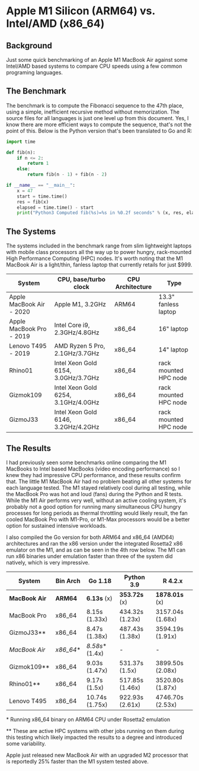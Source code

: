 # Apple M1 Silicon (ARM64) vs. Intel/AMD (x86_64)

## Background

Just some quick benchmarking of an Apple M1 MacBook Air against some Intel/AMD based systems to compare CPU speeds using a few common programing languages. 

## The Benchmark

The benchmark is to compute the Fibonacci sequence to the 47th place, using a simple, inefficient recursive method without memorization. The source files for all languages is just one level up from this document. Yes, I know there are more efficient ways to compute the sequence, that's not the point of this.  Below is the Python version that's been translated to Go and R: 

```Python
import time

def fib(n):
    if n <= 2:
        return 1
    else:
        return fib(n - 1) + fib(n - 2)

if __name__ == "__main__":
    x = 47
    start = time.time()
    res = fib(x)
    elapsed = time.time() - start
    print("Python3 Computed fib(%s)=%s in %0.2f seconds" % (x, res, elapsed))
```

## The Systems

The systems included in the benchmark range from slim lightweight laptops with mobile class processors all the way up to power hungry, rack-mounted High Performance Computing (HPC) nodes. It's worth noting that the M1 MacBook Air is a light/thin, fanless laptop that currently retails for just $999.

| System                      |  CPU, base/turbo clock               | CPU Architecture   | Type                  |
| ----------------------------| ------------------------------------ | -------------------| ----------------------|
| Apple MacBook Air - 2020    | Apple M1, 3.2GHz                     | ARM64              | 13.3" fanless laptop  |
| Apple MacBook Pro - 2019    | Intel Core i9, 2.3GHz/4.8GHz         | x86_64             | 16" laptop            |
| Lenovo T495 - 2019          | AMD Ryzen 5 Pro, 2.1GHz/3.7GHz       | x86_64             | 14" laptop            | 
| Rhino01                     | Intel Xeon Gold 6154, 3.0GHz/3.7GHz  | x86_64             | rack mounted HPC node |
| Gizmok109                   | Intel Xeon Gold 6254, 3.1GHz/4.0GHz  | x86_64             | rack mounted HPC node |
| GizmoJ33                    | Intel Xeon Gold 6146, 3.2GHz/4.2GHz  | x86_64             | rack mounted HPC node |


## The Results

I had previously seen some benchmarks online comparing the M1 MacBooks to Intel based MacBooks (video encoding performance) so I knew they had impressive CPU performance, and these results confirm that. The little M1 MacBook Air had no problem beating all other systems for each language tested. The M1 stayed relatively cool during all testing, while the MacBook Pro was hot and loud (fans) during the Python and R tests. While the M1 Air performs very well, without an active cooling system, it's probably not a good option for running many simultaneous CPU hungry processes for long periods as thermal throttling would likely result, the fan cooled MacBook Pro with M1-Pro, or M1-Max processors would be a better option for sustained intensive workloads.

I also compiled the Go version for both ARM64 and x86_64 (AMD64) architectures and ran the x86 version under the integrated Rosetta2 x86 emulator on the M1, and as can be seen in the 4th row below. The M1 can run x86 binaries under emulation faster than three of the system did natively, which is very impressive.  


| System          | Bin Arch   | Go 1.18               | Python 3.9            | R 4.2.x                 |
| --------------- | ---------  |-----------------------|-----------------------|-------------------------|
| **MacBook Air** | **ARM64**  | **6.13s** (x)         | **353.72s** (x)       | **1878.01s** (x)        |
| MacBook Pro     | x86_64     | 8.15s (1.33x)         | 434.32s (1.23x)       | 3157.04s (1.68x)        |
| GizmoJ33**        | x86_64     | 8.47s (1.38x)         | 487.43s (1.38x)       | 3594.19s (1.91x)        |
| *MacBook Air*   | *x86_64*\* |*8.58s*\* (1.4x)       | -                     | -                       |
| Gizmok109**       | x86_64     | 9.03s (1.47x)         | 531.37s (1.5x)        | 3899.50s (2.08x)        |
| Rhino01**         | x86_64     | 9.17s (1.5x)          | 517.85s (1.46x)       | 3520.80s (1.87x)        |
| Lenovo T495     | x86_64     | 10.74s (1.75x)        | 922.93s (2.61x)       | 4746.70s (2.53x)        |

\* Running x86_64 binary on ARM64 CPU under Rosetta2 emulation

\*\* These are active HPC systems with other jobs running on them during this testing which likely impacted the results to a degree and introduced some variability.  

Apple just released new MacBook Air with an upgraded M2 processor that is reportedly 25% faster than the M1 system tested above.

